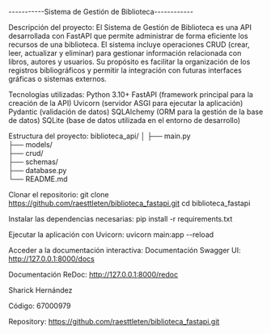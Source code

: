 -----------Sistema de Gestión de Biblioteca------------

Descripción del proyecto:
El Sistema de Gestión de Biblioteca es una API desarrollada con FastAPI que permite administrar de forma eficiente los recursos de una biblioteca.
El sistema incluye operaciones CRUD (crear, leer, actualizar y eliminar) para gestionar información relacionada con libros, autores y usuarios.
Su propósito es facilitar la organización de los registros bibliográficos y permitir la integración con futuras interfaces gráficas o sistemas externos.

Tecnologías utilizadas:
Python 3.10+
FastAPI (framework principal para la creación de la API)
Uvicorn (servidor ASGI para ejecutar la aplicación)
Pydantic (validación de datos)
SQLAlchemy (ORM para la gestión de la base de datos)
SQLite (base de datos utilizada en el entorno de desarrollo)

Estructura del proyecto:
biblioteca_api/
│
├── main.py                 
├── models/                 
├── crud/                   
├── schemas/                
├── database.py             
└── README.md               

Clonar el repositorio:
git clone https://github.com/raesttleten/biblioteca_fastapi.git
cd biblioteca_fastapi

Instalar las dependencias necesarias:
pip install -r requirements.txt

Ejecutar la aplicación con Uvicorn:
uvicorn main:app --reload

Acceder a la documentación interactiva:
Documentación Swagger UI: http://127.0.0.1:8000/docs

Documentación ReDoc: http://127.0.0.1:8000/redoc

Sharick Hernández

Código: 67000979

Repository: https://github.com/raesttleten/biblioteca_fastapi.git


